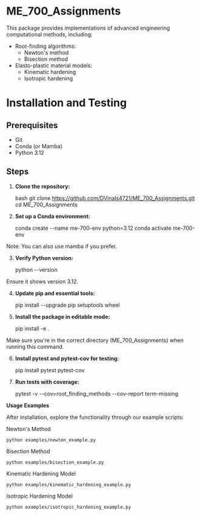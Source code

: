 # ME_700_Assignments

This package provides implementations of advanced engineering computational methods, including:

- Root-finding algorithms:
  - Newton's method
  - Bisection method
- Elasto-plastic material models:
  - Kinematic hardening
  - Isotropic hardening

# Installation and Testing

## Prerequisites
- Git
- Conda (or Mamba)
- Python 3.12

## Steps

1. **Clone the repository:**

   bash
   git clone https://github.com/DVinals4721/ME_700_Assignments.git
   cd ME_700_Assignments

2. **Set up a Conda environment:**

    conda create --name me-700-env python=3.12
    conda activate me-700-env

Note: You can also use mamba if you prefer.

3. **Verify Python version:**

    python --version

Ensure it shows version 3.12.

4. **Update pip and essential tools:**

    pip install --upgrade pip setuptools wheel

5. **Install the package in editable mode:**

    pip install -e .

Make sure you're in the correct directory (ME_700_Assignments) when running this command.

6. **Install pytest and pytest-cov for testing:**

    pip install pytest pytest-cov

7. **Run tests with coverage:**

    pytest -v --cov=root_finding_methods --cov-report term-missing

**Usage Examples**

After installation, explore the functionality through our example scripts:

Newton's Method

    python examples/newton_example.py

Bisection Method

    python examples/bisection_example.py

Kinematic Hardening Model

    python examples/kinematic_hardening_example.py

Isotropic Hardening Model

    python examples/isotropic_hardening_example.py

